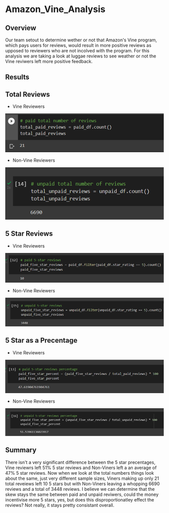 # Amazon_Vine_Analysis

## Overview
  Our team setout to determine wether or not that Amazon's Vine program, which pays users for reviews, would result in more positive reviews as upposed to reviewers who are not incolved with the program. For this analysis we are taking a look at luggae reviews to see weather or not the Vine reviwers left more positive feedback.
  
 ## Results
 
 ## Total Reviews
 
 * Vine Reviewers


![vine](https://github.com/DomKnowlage/Amazon_Vine_Analysis/blob/main/totnumvine.png)


* Non-Vine Reviewers

![non](https://github.com/DomKnowlage/Amazon_Vine_Analysis/blob/main/totalunpaid.png)

## 5 Star Reviews

* Vine Reviewers

![vine](https://github.com/DomKnowlage/Amazon_Vine_Analysis/blob/main/vine5star.png)

* Non-Vine Reviewers

![non](https://github.com/DomKnowlage/Amazon_Vine_Analysis/blob/main/unpaid5star.png)

## 5 Star as a Precentage

* Vine Reviewers

![vine](https://github.com/DomKnowlage/Amazon_Vine_Analysis/blob/main/vine5starprecent.png)

* Non-Vine Reviewers

![non](https://github.com/DomKnowlage/Amazon_Vine_Analysis/blob/main/unpaid5starprecent.png)

## Summary
There isn't a very significant difference between the 5 star precentages, Vine reviewrs left 51% 5 star reviews and Non-Viners left a an average of 47% 5 star reviews. Now when we look at the total numbers things look about the same, just very different sample sizes, Viners making up only 21 total reveiews left 10 5 stars but with Non-Viners leaving a whopping 6690 reviews and a total of 3448 reviews. I believe we can determine that the skew stays the same between paid and unpaid reviwers, could the money incentivise more 5 stars, yes, but does this disproportionatley effect the reviews? Not really, it stays pretty consistant overall.
